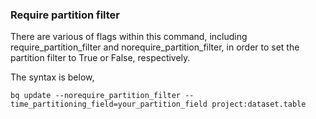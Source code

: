 ### Require partition filter

There are various of flags within this command, including require_partition_filter and norequire_partition_filter, in order to set the partition filter to True or False, respectively.

The syntax is below, 

```
bq update --norequire_partition_filter --time_partitioning_field=your_partition_field project:dataset.table
```
